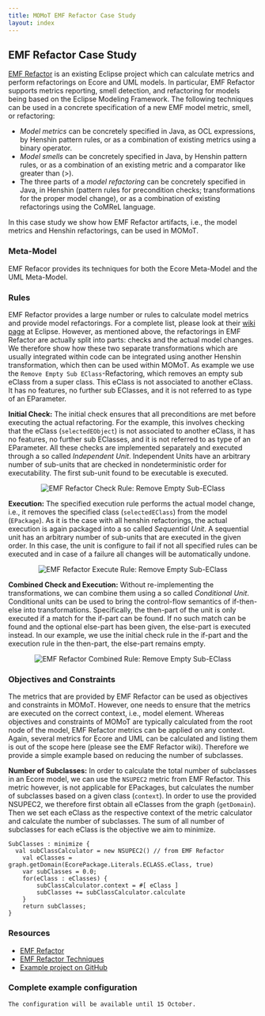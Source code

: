 ```yaml
---
title: MOMoT EMF Refactor Case Study
layout: index
---
```


## EMF Refactor Case Study
[EMF Refactor](http://www.eclipse.org/emf-refactor/) is an existing Eclipse project which can calculate metrics and perform refactorings on Ecore and UML models. 
In particular, EMF Refactor supports metrics reporting, smell detection, and refactoring for models being based on the Eclipse Modeling Framework.
The following techniques can be used in a concrete specification of a new EMF model metric, smell, or refactoring:

* *Model metrics* can be concretely specified in Java, as OCL expressions, by Henshin pattern rules, or as a combination of existing metrics using a binary operator.
* *Model smells* can be concretely specified in Java, by Henshin pattern rules, or as a combination of an existing metric and a comparator like greater than (>).
* The three parts of a *model refactoring* can be concretely specified in Java, in Henshin (pattern rules for precondition checks; transformations for the proper model change), or as a combination of existing refactorings using the CoMReL language. 

In this case study we show how EMF Refactor artifacts, i.e., the model metrics and Henshin refactorings, can be used in MOMoT.

### Meta-Model
EMF Refacor provides its techniques for both the Ecore Meta-Model and the UML Meta-Model.

### Rules
EMF Refactor provides a large number or rules to calculate model metrics and provide model refactorings.
For a complete list, please look at their [wiki page](https://wiki.eclipse.org/Techniques) at Eclipse.
However, as mentioned above, the refactorings in EMF Refactor are actually split into parts: checks and the actual model changes.
We therefore show how these two separate transformations which are usually integrated within code can be integrated using another Henshin transformation, which then can be used within MOMoT.
As example we use the ``Remove Empty Sub EClass``-Refactoring, which removes an empty sub eClass from a super class. This eClass is not associated to another eClass. It has no features, no further sub EClasses, and it is not referred to as type of an EParameter.

**Initial Check:**
The initial check ensures that all preconditions are met before executing the actual refactoring.
For the example, this involves checking that the eClass (``selectedEObject``) is not associated to another eClass, it has no features, no further sub EClasses, and it is not referred to as type of an EParameter.
All these checks are implemented separately and executed through a so called *Independent Unit*. 
Independent Units have an arbitrary number of sub-units that are checked in nondeterministic order for executability. The first sub-unit found to be executable is executed.

<div style="text-align:center">
<img src="http://martin-fleck.github.io/momot/images/casestudy/emfrefactor/emfrefactor_rule_remove_empty_sub_eclass_initialcheck.svg" alt="EMF Refactor Check Rule: Remove Empty Sub-EClass" />
</div>

**Execution:**
The specified execution rule performs the actual model change, i.e., it removes the specified class (``selectedEClass``) from the model (``EPackage``). 
As it is the case with all henshin refactorings, the actual execution is again packaged into a so called *Sequential Unit*. 
A sequential unit has an arbitrary number of sub-units that are executed in the given order.
In this case, the unit is configure to fail if not all specified rules can be executed and in case of a failure all changes will be automatically undone.

<div style="text-align:center">
<img src="http://martin-fleck.github.io/momot/images/casestudy/emfrefactor/emfrefactor_rule_remove_empty_sub_eclass_execute.svg" alt="EMF Refactor Execute Rule: Remove Empty Sub-EClass" />
</div>

**Combined Check and Execution:** 
Without re-implementing the transformations, we can combine them using a so called *Conditional Unit*.
Conditional units can be used to bring the control-flow semantics of if-then-else into transformations.
Specifically, the then-part of the unit is only executed if a match for the if-part can be found. 
If no such match can be found and the optional else-part has been given, the else-part is executed instead.
In our example, we use the initial check rule in the if-part and the execution rule in the then-part, the else-part remains empty.

<div style="text-align:center">
<img src="http://martin-fleck.github.io/momot/images/casestudy/emfrefactor/emfrefactor_rule_remove_empty_sub_eclass.svg" alt="EMF Refactor Combined Rule: Remove Empty Sub-EClass" />
</div>

### Objectives and Constraints
The metrics that are provided by EMF Refactor can be used as objectives and constraints in MOMoT. 
However, one needs to ensure that the metrics are executed on the correct context, i.e., model element.
Whereas objectives and constraints of MOMoT are typically calculated from the root node of the model, EMF Refactor metrics can be applied on any context.
Again, several metrics for Ecore and UML can be calculated and listing them is out of the scope here (please see the EMF Refactor wiki).
Therefore we provide a simple example based on reducing the number of subclasses.

**Number of Subclasses:**
In order to calculate the total number of subclasses in an Ecore model, we can use the ``NSUPEC2`` metric from EMF Refactor. 
This metric however, is not applicable for EPackages, but calculates the number of subclasses based on a given class (```context```).
In order to use the provided NSUPEC2, we therefore first obtain all eClasses from the graph (``getDomain``). 
Then we set each eClass as the respective context of the metric calculator and calculate the number of subclasses.
The sum of all number of subclasses for each eClass is the objective we aim to minimize. 

```
SubClasses : minimize {
  val subClassCalculator = new NSUPEC2() // from EMF Refactor
	val eClasses = graph.getDomain(EcorePackage.Literals.ECLASS.eClass, true)
	var subClasses = 0.0;
	for(eClass : eClasses) {
		subClassCalculator.context = #[ eClass ]
		subClasses += subClassCalculator.calculate
	}					
	return subClasses;
}
```

### Resources
* [EMF Refactor](http://www.eclipse.org/emf-refactor/)
* [EMF Refactor Techniques](https://wiki.eclipse.org/Techniques)
* [Example project on GitHub](https://github.com/martin-fleck/momot/tree/master/projects/at.ac.tuwien.big.momot.examples.emfrefactor)

### Complete example configuration
```
The configuration will be available until 15 October.
```
